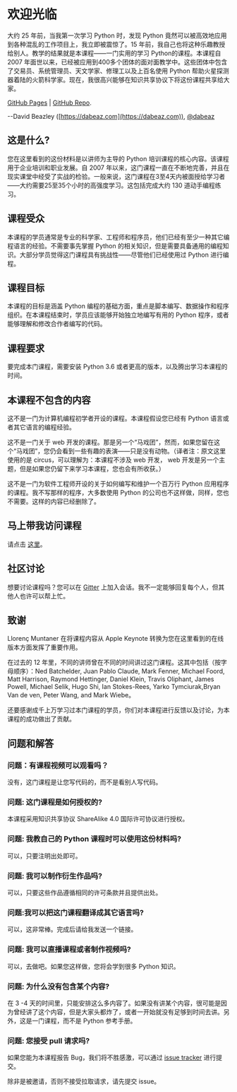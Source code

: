 # 欢迎光临

大约 25 年前，当我第一次学习 Python 时，发现 Python 竟然可以被高效地应用到各种混乱的工作项目上，我立即被震惊了。15 年前，我自己也将这种乐趣教授给别人。教学的结果就是本课程——一门实用的学习 Python的课程。本课程自 2007 年面世以来，已经被应用到400多个团体的面对面教学中。这些团体中包含了交易员、系统管理员、天文学家、修理工以及上百名使用 Python 帮助火星探测器着陆的火箭科学家。现在，我很高兴能够在知识共享协议下将这份课程共享给大家。

[GitHub Pages](https://dabeaz-course.github.io/practical-python) | [GitHub Repo](https://github.com/dabeaz-course/practical-python).

--David Beazley ([https://dabeaz.com](https://dabeaz.com)), [@dabeaz](https://twitter.com/dabeaz)

## 这是什么?

您在这里看到的这份材料是以讲师为主导的 Python 培训课程的核心内容。该课程用于企业培训和职业发展。自 2007 年以来，这门课程一直在不断地完善，并且在现实课堂中经受了实战的检验。一般来说，这门课程在3至4天内被面授给学习者——大约需要25至35个小时的高强度学习。这包括完成大约 130 道动手编程练习。

## 课程受众

本课程的学员通常是专业的科学家、工程师和程序员，他们已经有至少一种其它编程语言的经验。不需要事先掌握 Python 的相关知识，但是需要具备通用的编程知识。大部分学员觉得这门课程具有挑战性——尽管他们已经使用过 Python 进行编程。

## 课程目标

本课程的目标是涵盖 Python 编程的基础方面，重点是脚本编写、数据操作和程序组织。在本课程结束时，学员应该能够开始独立地编写有用的  Python 程序，或者能够理解和修改合作者编写的代码。

## 课程要求

要完成本门课程，需要安装 Python 3.6 或者更高的版本，以及腾出学习本课程的时间。

## 本课程不包含的内容

这不是一门为计算机编程初学者开设的课程。本课程假设您已经有 Python 语言或者其它语言的编程经验。

这不是一门关于 web 开发的课程。那是另一个“马戏团”，然而，如果您留在这个“马戏团”，您仍会看到一些有趣的表演——只是没有动物。（译者注：原文这里使用的是 circus，可以理解为：本课程不涉及 web 开发， web 开发是另一个主题，但是如果您仍留下来学习本课程，您也会有所收获。）

这不是一门为软件工程师开设的关于如何编写和维护一个百万行 Python 应用程序的课程。我不写那样的程序，大多数使用 Python 的公司也不这样做，同样，您也不需要。这样的内容已经删除了。

## 马上带我访问课程

请点击 [这里](Notes/Contents.md)。

## 社区讨论

想要讨论课程吗？您可以在 [Gitter](https://gitter.im/dabeaz-course/practical-python) 上加入会话。我不一定能够回复每个人，但其他人也许可以帮上忙。

## 致谢

Llorenç Muntaner 在将课程内容从 Apple Keynote 转换为您在这里看到的在线版本方面发挥了重要作用。

在过去的 12 年里，不同的讲师曾在不同的时间讲过这门课程。这其中包括（按字母顺序）：Ned
Batchelder, Juan Pablo Claude, Mark Fenner, Michael Foord, Matt Harrison, Raymond Hettinger, Daniel Klein, Travis Oliphant, James Powell, Michael Selik, Hugo Shi, Ian Stokes-Rees, Yarko Tymciurak,Bryan Van de ven, Peter Wang, and Mark Wiebe。

还要感谢成千上万学习过本门课程的学员，你们对本课程进行反馈以及讨论，为本课程的成功做出了贡献。

## 问题和解答

### 问题：有课程视频可以观看吗？

没有，这门课程是让您写代码的，而不是看别人写代码。

### 问题: 这门课程是如何授权的?

本课程采用知识共享协议 ShareAlike 4.0 国际许可协议进行授权。

### 问题: 我教自己的 Python 课程时可以使用这份材料吗?

可以，只要注明出处即可。

### 问题: 我可以制作衍生作品吗?

可以，只要这些作品遵循相同的许可条款并且提供出处。

### 问题:我可以把这门课程翻译成其它语言吗?

可以，这非常棒。完成后请给我发送一个链接。

### 问题: 我可以直播课程或者制作视频吗?

可以，去做吧。如果您这样做，您将会学到很多 Python 知识。

### 问题: 为什么没有包含某个内容?

在 3 -4 天的时间里，只能安排这么多内容了。如果没有讲某个内容，很可能是因为曾经讲了这个内容，但是大家头都炸了，或者一开始就没有足够到时间去讲。另外，这是一门课程，而不是 Python 参考手册。

### 问题: 您接受 pull 请求吗?

如果您能为本课程报告 Bug，我们将不胜感激，可以通过 [issue tracker](https://github.com/dabeaz-course/practical-python/issues) 进行提交。

除非是被邀请，否则不接受拉取请求，请先提交 issue。

